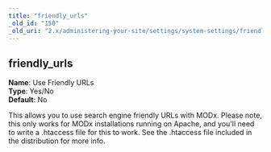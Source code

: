 ```yaml
---
title: "friendly_urls"
_old_id: "150"
_old_uri: "2.x/administering-your-site/settings/system-settings/friendly_urls"
---
```


friendly\_urls
--------------

**Name**: Use Friendly URLs   
**Type**: Yes/No   
**Default**: No

This allows you to use search engine friendly URLs with MODx. Please note, this only works for MODx installations running on Apache, and you'll need to write a .htaccess file for this to work. See the .htaccess file included in the distribution for more info.